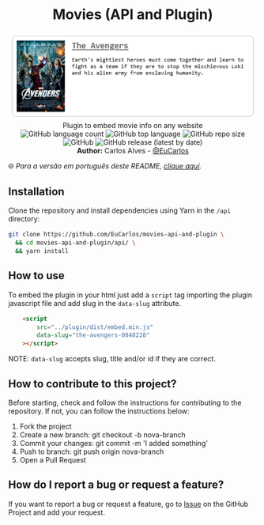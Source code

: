 <h1 align="center">Movies (API and Plugin)</h1>


<p align="center">
    <img src="./docs/images/print.png" /><br>
    Plugin to embed movie info on any website<br>
    <img alt="GitHub language count" src="https://img.shields.io/github/languages/count/EuCarlos/movies-api-and-plugin?style=flat-square">
    <img alt="GitHub top language" src="https://img.shields.io/github/languages/top/EuCarlos/movies-api-and-plugin?color=orange&style=flat-square">
    <img alt="GitHub repo size" src="https://img.shields.io/github/repo-size/EuCarlos/movies-api-and-plugin?color=yellow&style=flat-square">
    <img alt="GitHub" src="https://img.shields.io/github/license/EuCarlos/movies-api-and-plugin?style=flat-square">
    <img alt="GitHub release (latest by date)" src="https://img.shields.io/github/v/release/eucarlos/movies-api-and-plugin?style=flat-square">
    <br><b>Author:</b> Carlos Alves - <a href="https://github.com/EuCarlos">@EuCarlos</a>
</p>

🌐 _Para a versão em português deste README, [clique aqui](./docs/locales/pt_BR/README.md)._

## Installation
Clone the repository and install dependencies using Yarn in the `/api` directory:
```bash
git clone https://github.com/EuCarlos/movies-api-and-plugin \
  && cd movies-api-and-plugin/api/ \
  && yarn install
```

## How to use
To embed the plugin in your html just add a `script` tag importing the plugin javascript file and add slug in the `data-slug` attribute.
```html
    <script
        src="../plugin/dist/embed.min.js"
        data-slug="the-avengers-0848228"
    ></script>
```

NOTE: `data-slug` accepts slug, title and/or id if they are correct.

## How to contribute to this project?
Before starting, check and follow the instructions for contributing to the repository. If not, you can follow the instructions below:

1. Fork the project
2. Create a new branch: git checkout -b nova-branch
3. Commit your changes: git commit -m 'I added something'
4. Push to branch: git push origin nova-branch
5. Open a Pull Request

## How do I report a bug or request a feature?
If you want to report a bug or request a feature, go to [Issue](https://github.com/eucarlos/movies-api-and-plugin/issues) on the GitHub Project and add your request.